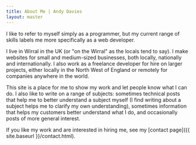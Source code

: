 ```yaml
---
title: About Me | Andy Davies
layout: master
---
```


I like to refer to myself simply as a programmer, but my current range of skills labels me more specifically as a web developer.

I live in Wirral in the UK (or "on the Wirral" as the locals tend to say). I make websites for small and medium-sized businesses, both locally, nationally and internationally. I also work as a freelance developer for hire on larger projects, either locally in the North West of England or remotely for companies anywhere in the world.

This site is a place for me to show my work and let people know what I can do. I also like to write on a range of subjects: sometimes technical posts that help me to better understand a subject myself (I find writing about a subject helps me to clarify my own understanding), sometimes information that helps my customers better understand what I do, and occasionally posts of more general interest.

If you like my work and are interested in hiring me, see my [contact page]({{ site.baseurl }}/contact.html). 